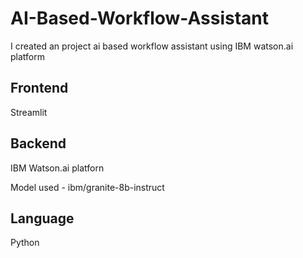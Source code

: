 # AI-Based-Workflow-Assistant
I created an project ai based workflow assistant using IBM watson.ai platform
## Frontend
Streamlit

## Backend
IBM Watson.ai platforn 


Model used - ibm/granite-8b-instruct

## Language
Python


